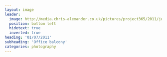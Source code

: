 ```yaml
---
layout: image
leader:
  image: http://media.chris-alexander.co.uk/pictures/project365/2011/jul/01/010711.jpg
  position: bottom left
  hidetext: true
  inverted: true
heading: '01/07/2011'
subheading: 'Office balcony'
categories: photography
---
```

